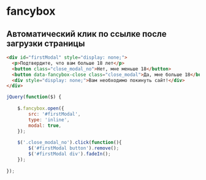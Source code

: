 # fancybox

<h2>Автоматический клик по ссылке после загрузки страницы</h2>

```html
<div id="firstModal" style="display: none;">
  <p>Подтвердите, что вам больше 18 лет</p>
  <button class="close_modal_no">Нет, мне меньше 18</button>
  <button data-fancybox-close class="close_modal">Да, мне больше 18</button>
  <div style="display: none;">Вам необходимо покинуть сайт!</div>
</div>
```

```js
jQuery(function($) {
  
	$.fancybox.open({
		src: '#firstModal',
		type: 'inline',
		modal: true,
	});
	
	$('.close_modal_no').click(function(){
		$('#firstModal button').remove();
		$('#firstModal div').fadeIn();
	});
	
});
```
